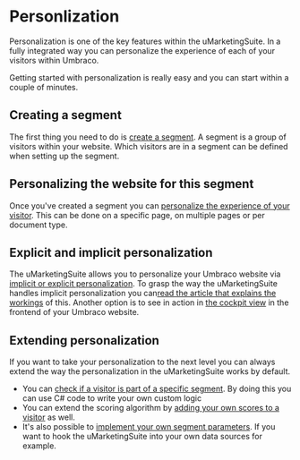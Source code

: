 # Personlization

Personalization is one of the key features within the uMarketingSuite. In a fully integrated way you can personalize the experience of each of your visitors within Umbraco. 

Getting started with personalization is really easy and you can start within a couple of minutes.

## Creating a segment

The first thing you need to do is [create a segment](/personalization/creating-a-segment/). A segment is a group of visitors within your website. Which visitors are in a segment can be defined when setting up the segment.

## Personalizing the website for this segment

Once you've created a segment you can [personalize the experience of your visitor](/personalization/setting-up-personalization/). This can be done on a specific page, on multiple pages or per document type.

## Explicit and implicit personalization

The uMarketingSuite allows you to personalize your Umbraco website via [implicit or explicit personalization](/personalization/implicit-explicit-personalization/). To grasp the way the uMarketingSuite handles implicit personalization you can[read the article that explains the workings](/personalization/implicit-personalization-scoring-explained/) of this. Another option is to see in action in [the cockpit view](/personalization/cockpit-insights/) in the frontend of your Umbraco website. 

## Extending personalization

If you want to take your personalization to the next level you can always extend the way the personalization in the uMarketingSuite works by default.

- You can [check if a visitor is part of a specific segment](/personalization/extending-personalization/segment-information/). By doing this you can use C# code to write your own custom logic
- You can extend the scoring algorithm by [adding your own scores to a visitor](/personalization/extending-personalization/custom-scoring/) as well.
- It's also possible to [implement your own segment parameters](/personalization/extending-personalization/implement-your-own-segment-parameters/). If you want to hook the uMarketingSuite into your own data sources for example.